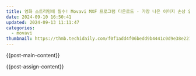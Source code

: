 ```yaml
---
title: 영화 스트리밍에 필수! Movavi MXF 프로그램 다운로드 - 가장 나은 이미지 손상 없이 MXF 파일을 실제화하세요!
date: 2024-09-10 16:50:41
updated: 2024-09-13 11:11:47
categories:
  - movavi
thumbnail: https://thmb.techidaily.com/f0f1add4f06bedd9b4441c0d9e38e221d87204ef26ea2cde0e10ae3ca9b9c9f6.jpg
---
```


{{post-main-content}}

<ins class="adsbygoogle"
     style="display:block"
     data-ad-format="autorelaxed"
     data-ad-client="ca-pub-7571918770474297"
     data-ad-slot="1223367746"></ins>

{{post-assign-content}}

<ins class="adsbygoogle"
     style="display:block"
     data-ad-client="ca-pub-7571918770474297"
     data-ad-slot="8358498916"
     data-ad-format="auto"
     data-full-width-responsive="true"></ins>
